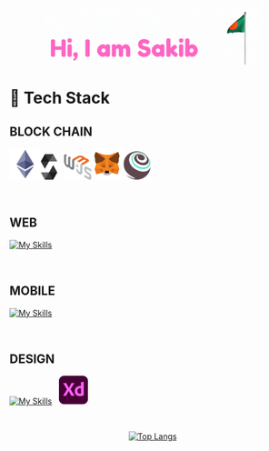 <div align="center">
<img src="./images/Sakib.gif" height="100" />
</div>

# 🎯 Tech Stack

## BLOCK CHAIN

<img src="./images/ethereum.png" height="55" /><img src="./images/solidity.png" height="45" /> &nbsp; <img src="./images/web3js.png" height="45" /><img src="./images/metamask.png" height="55" /><img src="./images/truffle.png" height="50" />

<br />

## WEB

[![My Skills](https://skillicons.dev/icons?i=react,nodejs,express,mongo,redux,bootstrap,tailwind,sass)](https://github.com/sakibcy)

<br />

## MOBILE

[![My Skills](https://skillicons.dev/icons?i=flutter,dart)](https://github.com/sakibcy)

<br />

## DESIGN

[![My Skills](https://skillicons.dev/icons?i=figma)](https://github.com/sakibcy) &nbsp;
<img src="./images/xd.png" height="50" />

<br />

<div align="center">

[![Top Langs](https://github-readme-stats.vercel.app/api/top-langs/?username=sakibcy)](https://github.com/anuraghazra/github-readme-stats)

</div>
